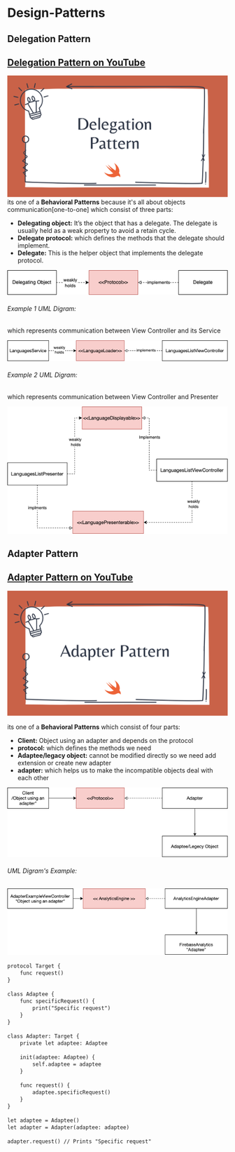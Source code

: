 # Design-Patterns

## Delegation Pattern
## [ Delegation Pattern on YouTube](https://youtu.be/-rZIJxm8B0s)
[![](DelegationPattern/DelegationPattern/Resources/banner.png)](https://youtu.be/-rZIJxm8B0s)
its one of a <b>Behavioral Patterns</b> because it's all about objects communication[one-to-one] which consist of three parts:
- <b>Delegating object:</b> It’s the object that has a delegate. The delegate is usually held as a weak property to avoid a retain cycle.
- <b>Delegate protocol:</b> which defines the methods that the delegate should implement.
- <b>Delegate:</b> This is the helper object that implements the delegate protocol.

[![](Resources/DelegationPattern/Delegation-Pattern.png)](https://youtu.be/-rZIJxm8B0s)
<h6 align="left">Example 1 UML Digram:</h6>which represents communication between View Controller and its Service

[![](Resources/DelegationPattern/delegation-pattern-ex-1.png)]()

<h6 align="left">Example 2 UML Digram:</h6> which represents communication between View Controller and Presenter

[![](Resources/DelegationPattern/delegation-pattern-ex-2.png)]()

## Adapter Pattern
## [ Adapter Pattern on YouTube]()
[![](AdapterPattern/AdapterPattern/Resources/adapter-banner.png)]()

its one of a <b>Behavioral Patterns</b> which consist of four parts:
- <b>Client:</b> Object using an adapter and depends on the protocol
- <b>protocol:</b> which defines the methods we need 
- <b>Adaptee/legacy object:</b> cannot be modified directly so we need add extension or create new adapter
- <b>adapter:</b> which helps us to make the incompatible objects deal with each other

[![](AdapterPattern/AdapterPattern/Resources/AdapterPattern.png)]()
<h6 align="left">UML Digram's Example:</h6>

[![](AdapterPattern/AdapterPattern/Resources/AdapterPattern-example.png)]()
```
protocol Target {
    func request()
}

class Adaptee {
    func specificRequest() {
        print("Specific request")
    }
}

class Adapter: Target {
    private let adaptee: Adaptee

    init(adaptee: Adaptee) {
        self.adaptee = adaptee
    }

    func request() {
        adaptee.specificRequest()
    }
}

let adaptee = Adaptee()
let adapter = Adapter(adaptee: adaptee)

adapter.request() // Prints "Specific request"
```

